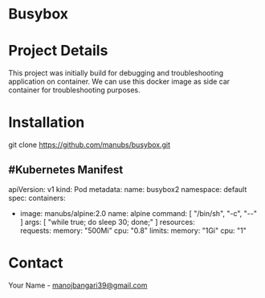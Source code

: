 # Busybox

# Project Details

This project was initially build for debugging and troubleshooting application on container.
We can use this docker image as side car container for troubleshooting purposes.


# Installation

git clone https://github.com/manubs/busybox.git

#Kubernetes Manifest 
---
apiVersion: v1
kind: Pod
metadata:
  name: busybox2
  namespace: default
spec:
  containers:
  - image: manubs/alpine:2.0
    name: alpine
    command: [ "/bin/sh", "-c", "--" ]
    args: [ "while true; do sleep 30; done;" ]
    resources:    
      requests:
        memory: "500Mi"
        cpu: "0.8"
      limits:
        memory: "1Gi"
        cpu: "1"


# Contact
Your Name - manojbangari39@gmail.com
